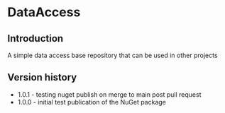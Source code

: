 # DataAccess

## Introduction

A simple data access base repository that can be used in other projects

## Version history

- 1.0.1 - testing nuget publish on merge to main post pull request
- 1.0.0 - initial test publication of the NuGet package